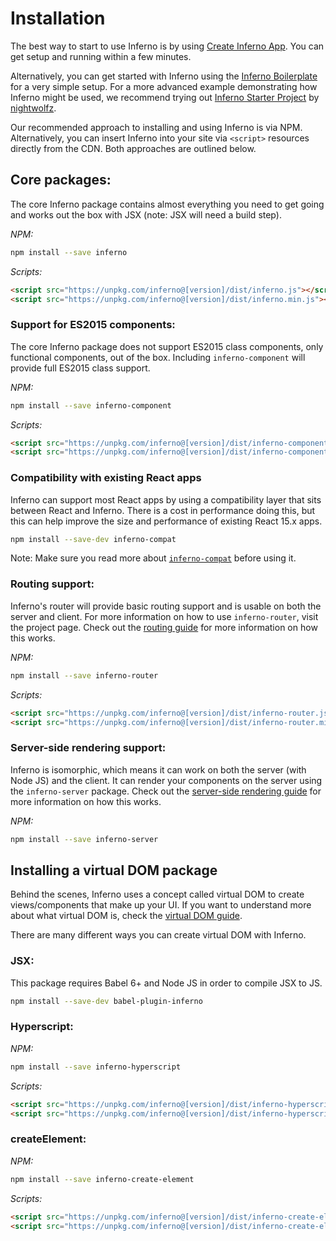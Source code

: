 # Installation

The best way to start to use Inferno is by using [Create Inferno App](https://github.com/infernojs/create-inferno-app). You can get setup and running within a few minutes.

Alternatively, you can get started with Inferno using the [Inferno Boilerplate](https://github.com/infernojs/inferno-boilerplate) for a very simple setup.
For a more advanced example demonstrating how Inferno might be used, we recommend trying
out [Inferno Starter Project](https://github.com/nightwolfz/inferno-starter) by [nightwolfz](https://github.com/nightwolfz/).

Our recommended approach to installing and using Inferno is via NPM. Alternatively, you can insert Inferno into your site via `<script>` resources
directly from the CDN. Both approaches are outlined below.

## Core packages:

The core Inferno package contains almost everything you need to get going and works out the box with JSX (note: JSX will need a build step).

*NPM:*
```sh
npm install --save inferno
```
*Scripts:*
```html
<script src="https://unpkg.com/inferno@[version]/dist/inferno.js"></script>
<script src="https://unpkg.com/inferno@[version]/dist/inferno.min.js"></script>
```

### Support for ES2015 components:

The core Inferno package does not support ES2015 class components, only functional components, out of the box. Including
`inferno-component` will provide full ES2015 class support.

*NPM:*
```sh
npm install --save inferno-component
```
*Scripts:*
```html
<script src="https://unpkg.com/inferno@[version]/dist/inferno-component.js"></script>
<script src="https://unpkg.com/inferno@[version]/dist/inferno-component.min.js"></script>
```

### Compatibility with existing React apps

Inferno can support most React apps by using a compatibility layer that sits between React and Inferno. There is a cost in performance doing
this, but this can help improve the size and performance of existing React 15.x apps.

```sh
npm install --save-dev inferno-compat
```

Note: Make sure you read more about [`inferno-compat`](https://github.com/trueadm/inferno/tree/master/packages/inferno-compat) before using it.

### Routing support:

Inferno's router will provide basic routing support and is usable on both the server and client. For more information on how to use `inferno-router`, visit the project page.
Check out the [routing guide](routing) for more information on how this works.

*NPM:*
```sh
npm install --save inferno-router
```
*Scripts:*
```html
<script src="https://unpkg.com/inferno@[version]/dist/inferno-router.js"></script>
<script src="https://unpkg.com/inferno@[version]/dist/inferno-router.min.js"></script>
```

### Server-side rendering support:

Inferno is isomorphic, which means it can work on both the server (with Node JS) and the client. It can render your components on the server using the `inferno-server` package.
Check out the [server-side rendering guide](server-side-rendering) for more information on how this works.

*NPM:*
```sh
npm install --save inferno-server
```

## Installing a virtual DOM package

Behind the scenes, Inferno uses a concept called virtual DOM to create views/components that make up your UI. If you want to understand more about what
virtual DOM is, check the [virtual DOM guide](todo).

There are many different ways you can create virtual DOM with Inferno.

### JSX:

This package requires Babel 6+ and Node JS in order to compile JSX to JS.

```sh
npm install --save-dev babel-plugin-inferno
```

### Hyperscript:
*NPM:*
```sh
npm install --save inferno-hyperscript
```
*Scripts:*
```html
<script src="https://unpkg.com/inferno@[version]/dist/inferno-hyperscript.js"></script>
<script src="https://unpkg.com/inferno@[version]/dist/inferno-hyperscript.min.js"></script>
```

### createElement:
*NPM:*
```sh
npm install --save inferno-create-element
```
*Scripts:*
```html
<script src="https://unpkg.com/inferno@[version]/dist/inferno-create-element.js"></script>
<script src="https://unpkg.com/inferno@[version]/dist/inferno-create-element.min.js"></script>
```
